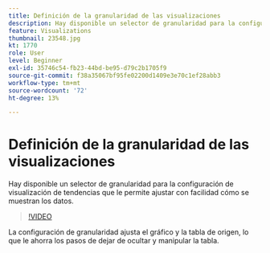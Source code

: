 ```yaml
---
title: Definición de la granularidad de las visualizaciones
description: Hay disponible un selector de granularidad para la configuración de visualización de tendencias que le permite ajustar con facilidad cómo se muestran los datos.
feature: Visualizations
thumbnail: 23548.jpg
kt: 1770
role: User
level: Beginner
exl-id: 35746c54-fb23-44bd-be95-d79c2b1705f9
source-git-commit: f38a35067bf95fe02200d1409e3e70c1ef28abb3
workflow-type: tm+mt
source-wordcount: '72'
ht-degree: 13%

---
```


# Definición de la granularidad de las visualizaciones

Hay disponible un selector de granularidad para la configuración de visualización de tendencias que le permite ajustar con facilidad cómo se muestran los datos.

>[!VIDEO](https://video.tv.adobe.com/v/23548/?quality=12&learn=on)

La configuración de granularidad ajusta el gráfico y la tabla de origen, lo que le ahorra los pasos de dejar de ocultar y manipular la tabla.
